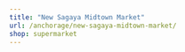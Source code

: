 ```yaml
---
title: "New Sagaya Midtown Market"
url: /anchorage/new-sagaya-midtown-market/
shop: supermarket
---
```


